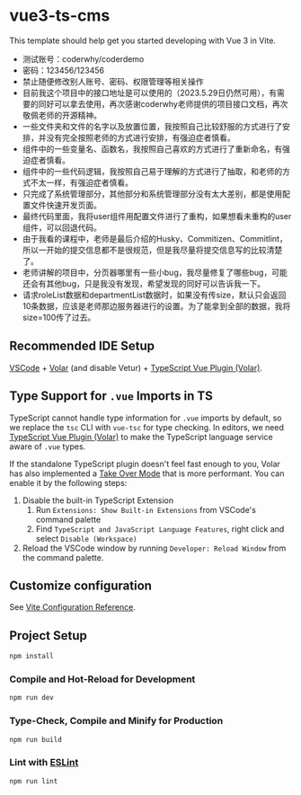 # vue3-ts-cms

This template should help get you started developing with Vue 3 in Vite.
- 测试账号：coderwhy/coderdemo
- 密码：123456/123456
- 禁止随便修改别人账号、密码、权限管理等相关操作
- 目前我这个项目中的接口地址是可以使用的（2023.5.29日仍然可用），有需要的同好可以拿去使用，再次感谢coderwhy老师提供的项目接口文档，再次敬佩老师的开源精神。
- 一些文件夹和文件的名字以及放置位置，我按照自己比较舒服的方式进行了安排，并没有完全按照老师的方式进行安排，有强迫症者慎看。
- 组件中的一些变量名、函数名，我按照自己喜欢的方式进行了重新命名，有强迫症者慎看。
- 组件中的一些代码逻辑，我按照自己易于理解的方式进行了抽取，和老师的方式不太一样，有强迫症者慎看。
- 只完成了系统管理部分，其他部分和系统管理部分没有太大差别，都是使用配置文件快速开发页面。
- 最终代码里面，我将user组件用配置文件进行了重构，如果想看未重构的user组件，可以回退代码。
- 由于我看的课程中，老师是最后介绍的Husky、Commitizen、Commitlint，所以一开始的提交信息都不是很规范，但是我尽量将提交信息写的比较清楚了。
- 老师讲解的项目中，分页器哪里有一些小bug，我尽量修复了哪些bug，可能还会有其他bug，只是我没有发现，希望发现的同好可以告诉我一下。
- 请求roleList数据和departmentList数据时，如果没有传size，默认只会返回10条数据，应该是老师那边服务器进行的设置。为了能拿到全部的数据，我将size=100传了过去。

## Recommended IDE Setup

[VSCode](https://code.visualstudio.com/) + [Volar](https://marketplace.visualstudio.com/items?itemName=Vue.volar) (and disable Vetur) + [TypeScript Vue Plugin (Volar)](https://marketplace.visualstudio.com/items?itemName=Vue.vscode-typescript-vue-plugin).

## Type Support for `.vue` Imports in TS

TypeScript cannot handle type information for `.vue` imports by default, so we replace the `tsc` CLI with `vue-tsc` for type checking. In editors, we need [TypeScript Vue Plugin (Volar)](https://marketplace.visualstudio.com/items?itemName=Vue.vscode-typescript-vue-plugin) to make the TypeScript language service aware of `.vue` types.

If the standalone TypeScript plugin doesn't feel fast enough to you, Volar has also implemented a [Take Over Mode](https://github.com/johnsoncodehk/volar/discussions/471#discussioncomment-1361669) that is more performant. You can enable it by the following steps:

1. Disable the built-in TypeScript Extension
   1. Run `Extensions: Show Built-in Extensions` from VSCode's command palette
   2. Find `TypeScript and JavaScript Language Features`, right click and select `Disable (Workspace)`
2. Reload the VSCode window by running `Developer: Reload Window` from the command palette.

## Customize configuration

See [Vite Configuration Reference](https://vitejs.dev/config/).

## Project Setup

```sh
npm install
```

### Compile and Hot-Reload for Development

```sh
npm run dev
```

### Type-Check, Compile and Minify for Production

```sh
npm run build
```

### Lint with [ESLint](https://eslint.org/)

```sh
npm run lint
```

